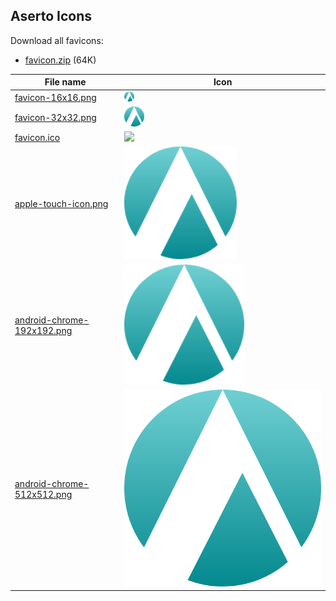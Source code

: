 ## Aserto Icons

Download all favicons:
<ul>
  <li><a href="https://github.com/aserto-dev/artwork/releases/download/latest/favicon.zip">favicon.zip</a> (64K)</li>
</ul>  


| File name          | Icon                              |
| ------------------ | --------------------------------- |
| <a id="raw-url" href="https://github.com/aserto-dev/artwork/raw/main/favicon/favicon-16x16.png"         >favicon-16x16.png          </a> | ![](./favicon-16x16.png) |
| <a id="raw-url" href="https://github.com/aserto-dev/artwork/raw/main/favicon/favicon-32x32.png"         >favicon-32x32.png          </a> | ![](./favicon-32x32.png) |
| <a id="raw-url" href="https://github.com/aserto-dev/artwork/raw/main/favicon/favicon.ico"               >favicon.ico                </a> | ![](./favicon.ico) |
| <a id="raw-url" href="https://github.com/aserto-dev/artwork/raw/main/favicon/apple-touch-icon.png"      >apple-touch-icon.png       </a> | ![](./apple-touch-icon.png) |
| <a id="raw-url" href="https://github.com/aserto-dev/artwork/raw/main/favicon/android-chrome-192x192.png">android-chrome-192x192.png </a> | ![](./android-chrome-192x192.png) |
| <a id="raw-url" href="https://github.com/aserto-dev/artwork/raw/main/favicon/android-chrome-512x512.png">android-chrome-512x512.png </a> | ![](./android-chrome-512x512.png) |
